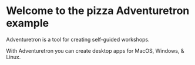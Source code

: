 # Welcome to the pizza Adventuretron example

Adventuretron is a tool for creating self-guided workshops.

With Adventuretron you can create desktop apps for MacOS, Windows, & Linux.

